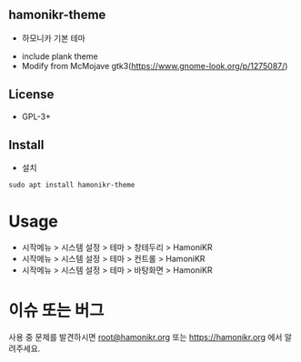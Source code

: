 ## hamonikr-theme

 * 하모니카 기본 테마
  - include plank theme
  - Modify from McMojave gtk3(https://www.gnome-look.org/p/1275087/) 

## License

 * GPL-3+

## Install

 * 설치
```
sudo apt install hamonikr-theme
```

# Usage

 * 시작메뉴 > 시스템 설정 > 테마 > 창테두리  > HamoniKR
 * 시작메뉴 > 시스템 설정 > 테마 > 컨트롤  > HamoniKR
 * 시작메뉴 > 시스템 설정 > 테마 > 바탕화면  > HamoniKR

# 이슈 또는 버그

 사용 중 문제를 발견하시면 root@hamonikr.org 또는 https://hamonikr.org 에서 알려주세요.
